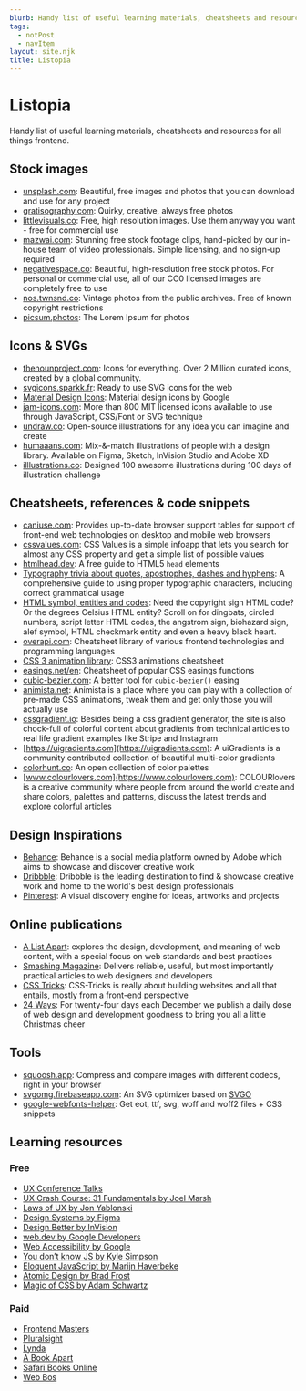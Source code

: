 ```yaml
---
blurb: Handy list of useful learning materials, cheatsheets and resources for all things frontend.
tags:
  - notPost
  - navItem
layout: site.njk
title: Listopia
---
```


# Listopia

Handy list of useful learning materials, cheatsheets and resources for all things frontend.

## Stock images

- [unsplash.com](//unsplash.com): Beautiful, free images and photos that you can download and use for any project
- [gratisography.com](//gratisography.com): Quirky, creative, always free photos
- [littlevisuals.co](//littlevisuals.co): Free, high resolution images. Use them anyway you want - free for commercial use
- [mazwai.com](//mazwai.com): Stunning free stock footage clips, hand-picked by our in-house team of video professionals. Simple licensing, and no sign-up required
- [negativespace.co](//negativespace.co): Beautiful, high-resolution free stock photos. For personal or commercial use, all of our CC0 licensed images are completely free to use
- [nos.twnsnd.co](https://nos.twnsnd.co): Vintage photos from the public archives. Free of known copyright restrictions
- [picsum.photos](https://picsum.photos): The Lorem Ipsum for photos

## Icons & SVGs

- [thenounproject.com](//thenounproject.com): Icons for everything. Over 2 Million curated icons, created by a global community.
- [svgicons.sparkk.fr](//svgicons.sparkk.fr): Ready to use SVG icons for the web
- [Material Design Icons](https://material.io/resources/icons/?style=baseline): Material design icons by Google
- [jam-icons.com](//jam-icons.com): More than 800 MIT licensed icons available to use through JavaScript, CSS/Font or SVG technique
- [undraw.co](https://undraw.co): Open-source illustrations for any idea you can imagine and create
- [humaaans.com](https://www.humaaans.com): Mix-&-match illustrations of people with a design library. Available on Figma, Sketch, InVision Studio and Adobe XD
- [illlustrations.co](https://illlustrations.co): Designed 100 awesome illustrations during 100 days of illustration challenge

## Cheatsheets, references & code snippets

- [caniuse.com](http://caniuse.com): Provides up-to-date browser support tables for support of front-end web technologies on desktop and mobile web browsers
- [cssvalues.com](http://cssvalues.com): CSS Values is a simple infoapp that lets you search for almost any CSS property and get a simple list of possible values
- [htmlhead.dev](https://htmlhead.dev): A free guide to HTML5 `head` elements
- [Typography trivia about quotes, apostrophes, dashes and hyphens](https://www.typewolf.com/cheatsheet): A comprehensive guide to using proper typographic characters, including correct grammatical usage
- [HTML symbol, entities and codes](https://www.toptal.com/designers/htmlarrows/symbols/): Need the copyright sign HTML code? Or the degrees Celsius HTML entity? Scroll on for dingbats, circled numbers, script letter HTML codes, the angstrom sign, biohazard sign, alef symbol, HTML checkmark entity and even a heavy black heart. 
- [overapi.com](http://overapi.com): Cheatsheet library of various frontend technologies and programming languages
- [CSS 3 animation library](http://justinaguilar.com/animations/index.html): CSS3 animations cheatsheet
- [easings.net/en](https://easings.net/en): Cheatsheet of popular CSS easings functions
- [cubic-bezier.com](https://cubic-bezier.com): A better tool for `cubic-bezier()` easing
- [animista.net](https://animista.net): Animista is a place where you can play with a collection of pre-made CSS animations, tweak them and get only those you will actually use
- [cssgradient.io](https://cssgradient.io): Besides being a css gradient generator, the site is also chock-full of colorful content about gradients from technical articles to real life gradient examples like Stripe and Instagram
- [https://uigradients.com](https://uigradients.com): A uiGradients is a community contributed collection of beautiful multi-color gradients
- [colorhunt.co](https://colorhunt.co): An open collection of color palettes
- [www.colourlovers.com](https://www.colourlovers.com): COLOURlovers is a creative community where people from around the world create and share colors, palettes and patterns, discuss the latest trends and explore colorful articles

## Design Inspirations

- [Behance](//behance.net): Behance is a social media platform owned by Adobe which aims to showcase and discover creative work
- [Dribbble](//dribbble.com): Dribbble is the leading destination to find & showcase creative work and home to the world's best design professionals
- [Pinterest](//pinterest.com): A visual discovery engine for ideas, artworks and projects

## Online publications

- [A List Apart](//alistapart.com): explores the design, development, and meaning of web content, with a special focus on web standards and best practices
- [Smashing Magazine](//smashingmagazine.com): Delivers reliable, useful, but most importantly practical articles to web designers and developers
- [CSS Tricks](//csstricks.com): CSS-Tricks is really about building websites and all that entails, mostly from a front-end perspective
- [24 Ways](//24ways.org): For twenty-four days each December we publish a daily dose of web design and development goodness to bring you all a little Christmas cheer

## Tools

- [squoosh.app](//squoosh.app): Compress and compare images with different codecs, right in your browser
- [svgomg.firebaseapp.com](//svgomg.firebaseapp.com): An SVG optimizer based on [SVGO](https://github.com/svg/svgo)
- [google-webfonts-helper](//google-webfonts-helper.herokuapp.com/fonts): Get eot, ttf, svg, woff and woff2 files + CSS snippets
## Learning resources

### Free

- [UX Conference Talks](//talks.ui-patterns.com)
- [UX Crash Course: 31 Fundamentals by Joel Marsh](//thehipperelement.com/post/75476711614/ux-crash-course-31-fundamentals)
- [Laws of UX by Jon Yablonski](//lawsofux.com)
- [Design Systems by Figma](//www.designsystems.com/)
- [Design Better by InVision](//www.designbetter.co)
- [web.dev by Google Developers](https://web.dev/learn/)
- [Web Accessibility by Google](//www.udacity.com/course/web-accessibility--ud891)
- [You don&rsquo;t know JS by Kyle Simpson](https://github.com/getify/You-Dont-Know-JS)
- [Eloquent JavaScript by Marijn Haverbeke](https://eloquentjavascript.net)
- [Atomic Design by Brad Frost](https://atomicdesign.bradfrost.com)
- [Magic of CSS by Adam Schwartz](//adamschwartz.co/magic-of-css)

### Paid

- [Frontend Masters](//frontendmasters.com)
- [Pluralsight](//pluralsight.com)
- [Lynda](//lynda.com)
- [A Book Apart](//abookapart.com)
- [Safari Books Online](//safaribooksonline.com)
- [Web Bos](//wesbos.com)
